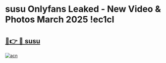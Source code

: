 # susu Onlyfans Leaked - New Video & Photos March 2025 !ec1cl

# <h2><a href="https://redgjy.iuczelnia.edu.pl?title=susu&ref=ec1cl">🔗👉 🔴 susu</a></h2>

[![acn](https://github.com/user-attachments/assets/0f9c940e-d8b0-45ae-aac7-cd30a18b3e1c)](https://redgjy.iuczelnia.edu.pl?title=susu&ref=ec1cl)

